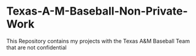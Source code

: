 # Texas-A-M-Baseball-Non-Private-Work
This Repository contains my projects with the Texas A&amp;M Baseball Team that are not confidential
